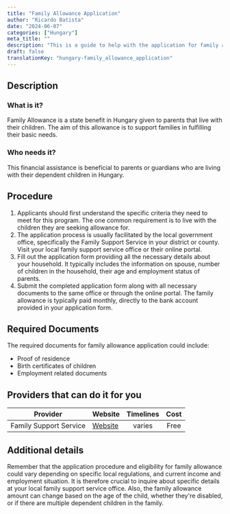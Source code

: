 ```yaml
---
title: "Family Allowance Application"
author: "Ricardo Batista"
date: "2024-06-07"
categories: ["Hungary"]
meta_title: ""
description: "This is a guide to help with the application for family allowance in Hungary."
draft: false
translationKey: "hungary-family_allowance_application"
---
```


## Description
### What is it?
Family Allowance is a state benefit in Hungary given to parents that live with their children. The aim of this allowance is to support families in fulfilling their basic needs. 

### Who needs it?
This financial assistance is beneficial to parents or guardians who are living with their dependent children in Hungary.

## Procedure
1. Applicants should first understand the specific criteria they need to meet for this program. The one common requirement is to live with the children they are seeking allowance for.
2. The application process is usually facilitated by the local government office, specifically the Family Support Service in your district or county. Visit your local family support service office or their online portal.
3. Fill out the application form providing all the necessary details about your household. It typically includes the information on spouse, number of children in the household, their age and employment status of parents.
4. Submit the completed application form along with all necessary documents to the same office or through the online portal. The family allowance is typically paid monthly, directly to the bank account provided in your application form.

## Required Documents
The required documents for family allowance application could include:
- Proof of residence
- Birth certificates of children
- Employment related documents

## Providers that can do it for you

| Provider         |      Website        |   Timelines  |       Cost      |
| ---------------- | ------------------- | :----------: | :-------------: | 
| Family Support Service   |  [Website](http://www.socmap.gov.hu/family)  |  varies    |        Free       |

## Additional details
Remember that the application procedure and eligibility for family allowance could vary depending on specific local regulations, and current income and employment situation. It is therefore crucial to inquire about specific details at your local family support service office. Also, the family allowance amount can change based on the age of the child, whether they're disabled, or if there are multiple dependent children in the family.